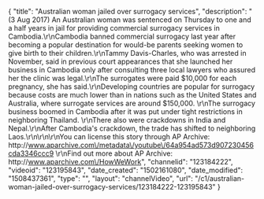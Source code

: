 {
    "title": "Australian woman jailed over surrogacy services",
    "description": "(3 Aug 2017) An Australian woman was sentenced on Thursday to one and a half years in jail for providing commercial surrogacy services in Cambodia.\r\nCambodia banned commercial surrogacy last year after becoming a popular destination for would-be parents seeking women to give birth to their children.\r\nTammy Davis-Charles, who was arrested in November, said in previous court appearances that she launched her business in Cambodia only after consulting three local lawyers who assured her the clinic was legal.\r\nThe surrogates were paid $10,000 for each pregnancy, she has said.\r\nDeveloping countries are popular for surrogacy because costs are much lower than in nations such as the United States and Australia, where surrogate services are around $150,000. \r\nThe surrogacy business boomed in Cambodia after it was put under tight restrictions in neighboring Thailand. \r\nThere also were crackdowns in India and Nepal.\r\nAfter Cambodia's crackdown, the trade has shifted to neighboring Laos.\r\n\r\n\r\nYou can license this story through AP Archive: http:\/\/www.aparchive.com\/metadata\/youtube\/64a954ad573d907230456cda3346ccc9 \r\nFind out more about AP Archive: http:\/\/www.aparchive.com\/HowWeWork",
    "channelid": "123184222",
    "videoid": "123195843",
    "date_created": "1502161080",
    "date_modified": "1508437361",
    "type": "",
    "layout": "channelVideo",
    "url": "\/c1\/australian-woman-jailed-over-surrogacy-services\/123184222-123195843"
}